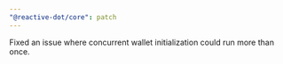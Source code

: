 ```yaml
---
"@reactive-dot/core": patch
---
```


Fixed an issue where concurrent wallet initialization could run more than once.
